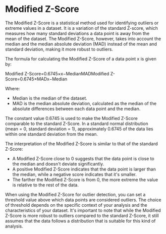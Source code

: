 # Modified Z-Score

The Modified Z-Score is a statistical method used for identifying outliers or extreme values in a dataset. It is a variation of the standard Z-score, which measures how many standard deviations a data point is away from the mean of the dataset. The Modified Z-Score, however, takes into account the median and the median absolute deviation (MAD) instead of the mean and standard deviation, making it more robust to outliers.

The formula for calculating the Modified Z-Score of a data point x is given by:

Modified Z-Score=0.6745×x−MedianMADModified Z-Score=0.6745×MADx−Median​

Where:

* Median is the median of the dataset.
* MAD is the median absolute deviation, calculated as the median of the absolute differences between each data point and the median.

The constant value 0.6745 is used to make the Modified Z-Score comparable to the standard Z-Score. In a standard normal distribution (mean = 0, standard deviation = 1), approximately 0.6745 of the data lies within one standard deviation from the mean.

The interpretation of the Modified Z-Score is similar to that of the standard Z-Score:

* A Modified Z-Score close to 0 suggests that the data point is close to the median and doesn't deviate significantly.
* A positive Modified Z-Score indicates that the data point is larger than the median, while a negative score indicates that it's smaller.
* The farther the Modified Z-Score is from 0, the more extreme the value is relative to the rest of the data.

When using the Modified Z-Score for outlier detection, you can set a threshold value above which data points are considered outliers. The choice of threshold depends on the specific context of your analysis and the characteristics of your dataset. It's important to note that while the Modified Z-Score is more robust to outliers compared to the standard Z-Score, it still assumes that the data follows a distribution that is suitable for this kind of analysis.